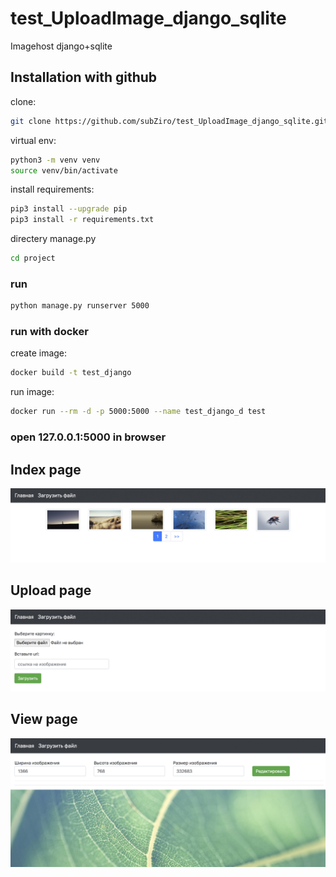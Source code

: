 # test_UploadImage_django_sqlite
Imagehost django+sqlite



## Installation with github

clone:

```sh
git clone https://github.com/subZiro/test_UploadImage_django_sqlite.git
```

virtual env:

```sh
python3 -m venv venv 
source venv/bin/activate
```

install requirements:

```sh
pip3 install --upgrade pip
pip3 install -r requirements.txt
```

directery manage.py

```sh
cd project
```


### run

```sh
python manage.py runserver 5000
```


### run with docker 

create image:

```sh
docker build -t test_django
```

run image:

```sh
docker run --rm -d -p 5000:5000 --name test_django_d test
```



### open 127.0.0.1:5000 in browser






## Index page
![index page](https://github.com/subZiro/test_UploadImage_django_sqlite/blob/master/index.jpg)


## Upload page
![upload](https://github.com/subZiro/test_UploadImage_django_sqlite/blob/master/upload.jpg)


## View page
![view](https://github.com/subZiro/test_UploadImage_django_sqlite/blob/master/view-edit.jpg)
